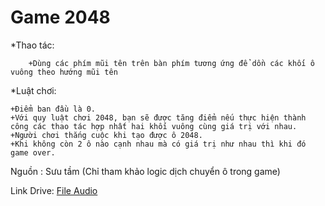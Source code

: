 # Game 2048

*Thao tác:

    	+Dùng các phím mũi tên trên bàn phím tương ứng để dồn các khối ô vuông theo hướng mũi tên

*Luật chơi:

	+Điểm ban đầu là 0. 
	+Với quy luật chơi 2048, bạn sẽ được tăng điểm nếu thực hiện thành công các thao tác hợp nhất hai khối vuông cùng giá trị với nhau. 
	+Người chơi thắng cuộc khi tạo được ô 2048. 
	+Khi không còn 2 ô nào cạnh nhau mà có giá trị như nhau thì khi đó game over.
  
Nguồn : Sưu tầm (Chỉ tham khảo logic dịch chuyển ô trong game)

Link Drive: [File Audio](https://drive.google.com/drive/folders/1r07igOYfLwiiIVNUMW-hdrYzlUYNz_Eo?usp=sharing)
